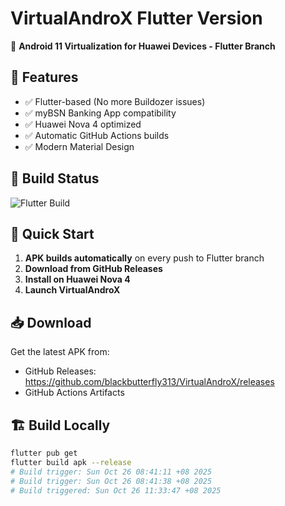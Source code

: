 # VirtualAndroX Flutter Version

🚀 **Android 11 Virtualization for Huawei Devices - Flutter Branch**

## 📱 Features
- ✅ Flutter-based (No more Buildozer issues)
- ✅ myBSN Banking App compatibility
- ✅ Huawei Nova 4 optimized
- ✅ Automatic GitHub Actions builds
- ✅ Modern Material Design

## 🔧 Build Status
![Flutter Build](https://github.com/blackbutterfly313/VirtualAndroX/actions/workflows/build-flutter.yml/badge.svg?branch=Flutter)

## 🚀 Quick Start
1. **APK builds automatically** on every push to Flutter branch
2. **Download from GitHub Releases**
3. **Install on Huawei Nova 4**
4. **Launch VirtualAndroX**

## 📥 Download
Get the latest APK from:
- GitHub Releases: https://github.com/blackbutterfly313/VirtualAndroX/releases
- GitHub Actions Artifacts

## 🏗️ Build Locally
```bash
flutter pub get
flutter build apk --release
# Build trigger: Sun Oct 26 08:41:11 +08 2025
# Build trigger: Sun Oct 26 08:41:38 +08 2025
# Build triggered: Sun Oct 26 11:33:47 +08 2025
